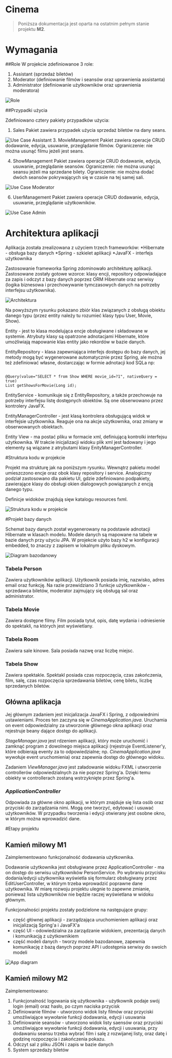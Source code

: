 # Cinema

> Poniższa dokumentacja jest oparta na ostatnim pełnym stanie projektu **M2**.

# Wymagania

##Role
W projekcie zdefiniowanoe 3 role:
1. Assistant (sprzedaż biletów)
2. Moderator (definiowanie filmów i seansów oraz uprawnienia assistanta)
3. Administrator (definiowanie użytkowników oraz uprawnienia moderatora)

![Role](./assets/role.png)

##Przypadki użycia

Zdefiniowano cztery pakiety przypadków użycia:
1. Sales
Pakiet zawiera przypadek użycia sprzedaż biletów na dany seans.
   
![Use Case Assistant](./assets/assistantUC.png)
3. MovieManagement
Pakiet zawiera operacje CRUD dodawanie, edycja, usuwanie, przeglądanie filmów.
Ograniczenie: nie można usunąć filmu jeżeli jest seans.

4. ShowManagement
Pakiet zawiera operacje CRUD dodawanie, edycja, usuwanie, przeglądanie seansów.
Ograniczenie: nie można usunąć seansu jeżeli ma sprzedane bilety.
Ograniczenie: nie można dodać dwóch seansów pokrywających się w czasie na tej samej sali.
 
![Use Case Moderator](./assets/moderatorUC.png)

6. UserManagement
Pakiet zawiera operacje CRUD dodawanie, edycja, usuwanie, przeglądanie użytkowników.


![Use Case Admin](./assets/adminUC.png)

   

# Architektura aplikacji

Aplikacja została zrealizowana z użyciem trzech frameworków:
*Hibernate - obsługa bazy danych
*Spring - szkielet aplikacji
*JavaFX - interfejs użytkownika

Zastosowanie frameworka Spring zdominowało architekturę aplikacji. Zastosowane zostały gotowe wzorce: klasy encji, repository
odpowiadające za zapis i odczyt z bazy danych poprzez ORM Hibernate oraz serwisy (logika biznesowa i przechowywanie 
tymczasowych danych na potrzeby interfejsu użytkownika).

![Architektura](./assets/rysunek.png)

Na powyższym rysunku pokazano zbiór klas związanych z obsługą obiektu danego typu (przez entity należy tu rozumieć klasy typu
User, Movie, Show).

Entity - jest to klasa modelująca encje obsługiwane i składowane w systemie. Atrybuty klasy są opatrzone adnotacjami Hibernate,
które umożliwiają mapowanie klas entity jako rekordów w bazie danych.

EntityRepository - klasa zapewniająca interfejs dostępu do bazy danych, jej metody mogą być wygenerowane automatycznie przez Spring,
ale można też zdefiniować własne, dostarczając w formie adnotacji kod SQLa np:

<code>
@Query(value="SELECT * from Show WHERE movie_id=?1", nativeQuery = true)
List<Show> getShowsForMovie(Long id);
</code>

EntityService - komunikuje się z EntityRepository, a także przechowuje na potrzeby interfejsu listę dostępnych obiektów.
Są one obserwowano przez kontrolery JavaFX.

EntityManagerController - jest klasą kontrolera obsługującą widok w interfejsie użytkownika. Reaguje ona na akcje użytkownika,
oraz zmiany w obserwowanych obiektach.

Entity View - ma postać pliku w formacie xml, definiującą kontrolki interfejsu użytkownika. W trakcie
inicjalizacji widoku plik xml jest ładowany i jego elementy są wiązane z atrybutami klasy EnityManagerController.

#Struktura kodu w projekcie

Projekt ma strukturę jak na poniższym rysunku. Wewnątrz pakietu model umieszczono encje oraz obok klasy repository i service.
Analogiczny podział zastosowano dla pakietu UI, gdzie zdefiniowano podpakiety, zawierające klasy do obsługi okien dialogowych
powiązanych z encją danego typu.

Definicje widoków znajdują sięw katalogu resources fxml.


![Struktura kodu w projekcie](./assets/strukturakodu.png)

#Projekt bazy danych

Schemat bazy danych został wygenerowany na podstawie adnotacji Hibernate w klasach modelu.
Modele danych są mapowane na tabele w bazie danych przy użyciu JPA.
W projekcie użyto bazy h2 w konfiguracji embedded, to znaczy z zapisem w lokalnym pliku dyskowym.

![Diagram bazodanowy](./assets/database_diagram.png)

### Tabela Person

Zawiera użytkowników aplikacji. Użytkownik posiada imię, nazwisko, adres email oraz funkcję. Na razie przewidziano 3 funkcje użytkowników - sprzedawca biletów, moderator zajmujący się obsługą sal oraz administrator.

### Tabela Movie

Zawiera dostępne filmy. Film posiada tytuł, opis, datę wydania i odniesienie do spektakli, na których jest wyświetlany.

### Tabela Room

Zawiera sale kinowe. Sala posiada nazwę oraz liczbę miejsc.

### Tabela Show

Zawiera spektakle. Spektakl posiada czas rozpoczęcia, czas zakończenia, film, salę, czas rozpoczęcia sprzedawania biletów, cenę biletu, liczbę sprzedanych biletów.




## Główna aplikacja

Jej głównym zadaniem jest inicjalizacja JavaFX i Spring, z odpowiednimi ustawieniami. Proces ten zaczyna się w *CinemaApplication.java*. Uruchamia on event odpowiedzialny za utworzonie głównego okna aplikacji oraz rejestruje beany dające dostęp do aplikacji.

*StageManager.java* jest rdzeniem aplikacji, który może uruchomić i zamknąć program z dowolnego miejsca aplikacji (rejestruje EventListener'y, które odbierają eventy za to odpowiedzialne; np. *CinemaApplication.java* wywołuje event uruchomienia) oraz zapewnia dostęp do głównego widoku.

Zadaniem *ViewManager.java* jest załadowanie widoku FXML i utworzenie controllerów odpowiedzialnych za nie poprzez Spring'a. Dzięki temu obiekty w controllerach zostaną wstrzyknięte przez Spring'a.




### *ApplicationController*

Odpowiada za główne okno aplikacji, w którym znajduje się lista osób oraz przyciski do zarządzania nimi. Mogą one tworzyć, edytować i usuwać użytkowników. W przypadku tworzenia i edycji otwierany jest osobne okno, w którym można wprowadzić dane.

#Etapy projektu

## Kamień milowy M1
Zaimplementowano funkcjonalność dodawania użytkownika.

Dodawanie użytkownika jest obsługiwane przez ApplicationController - ma on dostęp do serwisu użytkowników PersonService. Po wybraniu przycisku dodania/edycji użytkownika wyświetla się formularz
obsługiwany przez EditUserController, w którym trzeba wprowadzić poprawne dane użytkownika. W miarę rozwoju projektu ulegnie to zapewne zmianie, ponieważ lista użytkowników nie będzie raczej wyświetlana w widoku głównym. 

Funkcjonalności projektu zostały podzielone na następujące grupy:
- część głównej aplikacji - zarządzająca uruchomieniem aplikacji oraz inicjalizacją Spring'a i JavaFX'a
- część UI - odowiedzialna za zarządzanie widokiem, prezentacją danych i komunikacją z użytkownikiem
- część modeli danych - tworzy modele bazodanowe, zapewnia komunikację z bazą danych poprzez API i udostępnia serwisy
  do swoich modeli


![App diagram](./assets/app_diagram.png)

## Kamień milowy M2

Zaimplementowano:
1. Funkcjonalność logowania się użytkownika - użytkownik podaje swój login (email) oraz hasło, po czym naciska przycisk
2. Definiowanie filmów - utworzono widok listy filmów oraz przyciski umożliwiające wywołanie funkcji dodawania, edycji i usuwania
3. Definiowanie seansów - utworzono widok listy saensów oraz przyciski umożliwiające wywołanie funkcji dodawania, edycji i usuwania,
przy dodawaniu seansu trzeba wybrać film i salę z rozwijanej listy, oraz datę i godzinę rozpoczęcia i zakończenia pokazu.
4. Odczyt sal z pliku JSON i zapis w bazie danych
5. System sprzedaży biletów